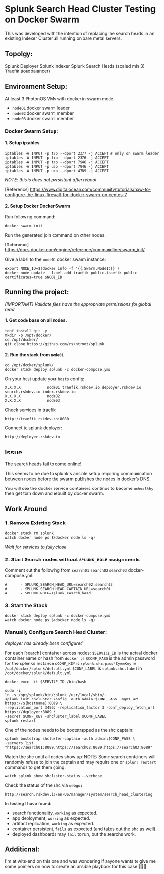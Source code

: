 # Splunk Search Head Cluster Testing on Docker Swarm
This was developed with the intention of replacing the search heads in an existing Indexer Cluster all running on bare metal servers.

## Topolgy:

Splunk Deployer
Splunk Indexer
Splunk Search Heads (scaled min 3)
Traefik (loadbalancer)

## Environment Setup:

At least 3 PhotonOS VMs with docker in swarm mode.
- `node01`  docker swarm leader
- `node02`  docker swarm member
- `node03`  docker swarm member

### Docker Swarm Setup:

#### 1. Setup iptables
````
iptables -A INPUT -p tcp --dport 2377 -j ACCEPT # only on swarm leader
iptables -A INPUT -p tcp --dport 2376 -j ACCEPT
iptables -A INPUT -p tcp --dport 7946 -j ACCEPT
iptables -A INPUT -p udp --dport 7946 -j ACCEPT
iptables -A INPUT -p udp --dport 4789 -j ACCEPT
````
*NOTE: this is does not persistent after reboot*

[Reference] https://www.digitalocean.com/community/tutorials/how-to-configure-the-linux-firewall-for-docker-swarm-on-centos-7

#### 2. Setup Docker Docker Swarm
Run following command: 
````
docker swarm init
````
Run the generated join command on other nodes.

[Reference] https://docs.docker.com/engine/reference/commandline/swarm_init/

Give a label to the `node01` docker swarm instance:
````
export NODE_ID=$(docker info -f '{{.Swarm.NodeID}}')
docker node update --label-add traefik-public.traefik-public-certificates=true $NODE_ID 
````
## Running the project:
*[IMPORTANT] Validate files have the appropriate permissions for global read*

#### 1. Get code base on all nodes.
````
tdnf install git -y
mkdir -p /opt/docker/
cd /opt/docker/
git clone https://github.com/rskntroot/splunk
````
#### 2. Run the stack from `node01`
````
cd /opt/docker/splunk/
docker stack deploy splunk -c docker-compose.yml
````
On your host update your `hosts` config:
````
X.X.X.X            node01 traefik.rskdev.io deployer.rskdev.io search.rskdev.io index.rskdev.io
X.X.X.X            node02
X.X.X.X            node03
````
Check services in traefik:
````
http://traefik.rskdev.io:8080
````
Connect to splunk deployer:
````
http://deployer.rskdev.io
````

## Issue
The search heads fail to come online!

This seems to be due to splunk's ansible setup requiring communication between nodes before the swarm publishes the nodes in docker's DNS.

You will see the docker service containers continue to become `unhealthy` then get torn down and rebuilt by docker swarm.

## Work Around
### 1. Remove Existing Stack
````
docker stack rm splunk
watch docker node ps $(docker node ls -q)
````
*Wait for services to fully close*

### 2. Start Search nodes without `SPLUNK_ROLE` assignments
Comment out the following from `search01` `search02` `search03` docker-compose.yml:
````
#      - SPLUNK_SEARCH_HEAD_URL=search02,search03
#      - SPLUNK_SEARCH_HEAD_CAPTAIN_URL=search01
#      - SPLUNK_ROLE=splunk_search_head
```` 
### 3. Start the Stack
````
docker stack deploy splunk -c docker-compose.yml
watch docker node ps $(docker node ls -q)
````
### Manually Configure Search Head Cluster:
*deployer has already been configured*

For each [search] container across nodes:
`$SERVICE_ID` is the actual docker container name or hash from `docker ps`
`$CONF_PASS` is the admin password for the splunkd instance
`$CONF_KEY` is `splunk.shc.pass4SymmKey` in `/opt/docker/splunk/default.yml`
`$CONF_LABEL` is `splunk.shc.label` in `/opt/docker/splunk/default.yml`
````
docker exec -it $SERVICE_ID /bin/bash
````
````
sudo -i
ln -s /opt/splunk/bin/splunk /usr/local/sbin/.
splunk init shcluster-config -auth admin:$CONF_PASS -mgmt_uri https://$(hostname):8089 \
-replication_port 34567 -replication_factor 3 -conf_deploy_fetch_url https://deployer:8089 \
-secret $CONF_KEY -shcluster_label $CONF_LABEL
splunk restart
````
One of the nodes needs to be bootstrapped as the shc captain: 
````
splunk bootstrap shcluster-captain -auth admin:$CONF_PASS \
-servers_list "https://search01:8089,https://search02:8089,https://search03:8089"
````
Watch the shc until all nodes show up:
NOTE: Some search containers will randomly refuse to join the captain and may require one or `splunk restart` commands to get them going.
````
watch splunk show shcluster-status --verbose
````
Check the status of the shc via `webgui`
````
http://search.rskdev.io/en-US/manager/system/search_head_clustering
````

In testing I have found:
- search functionality, `working` as expected.
- app deployment, `working` as expected.
- artifact replication, `working` as expected.
- container persistent, `fails` as expected (and takes out the shc as well).
- deployed dashboards may `fail` to run, but the searchs work.

## Additional:

I'm at wits-end on this one and was wondering if anyone wants to give me some pointers on how to create an ansible playbook for this case 🤷🏻‍♂️



